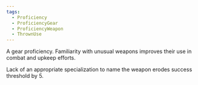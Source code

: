 ```yaml
---
tags:
  - Proficiency
  - ProficiencyGear
  - ProficiencyWeapon
  - ThrownUse
---
```

A gear proficiency. Familiarity with unusual weapons improves their use in combat and upkeep efforts.

Lack of an appropriate specialization to name the weapon erodes success threshold by 5.